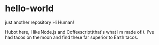 # hello-world
just another repository
Hi Human!

Hubot here, I like Node.js and Coffeescript(that's what I'm made of!).
I've had tacos on the moon and find these far superior to Earth tacos.
